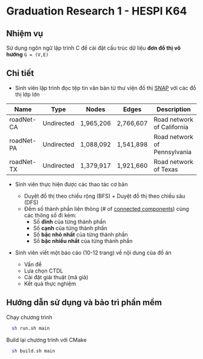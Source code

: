 # Graduation Research 1 - HESPI K64

## Nhiệm vụ

Sử dụng ngôn ngữ lập trình C để cài đặt cấu trúc dữ liệu **đơn đồ thị vô hướng** `G = (V,E)`

## Chi tiết

- Sinh viên lập trình đọc tệp tin văn bản từ thư viện đồ thị [SNAP](http://snap.stanford.edu/data/index.html) với các đồ thị lớp lớn

| Name       | Type       | Nodes     | Edges     | Description                  |
| ---------- | ---------- | --------- | --------- | ---------------------------- |
| roadNet-CA | Undirected | 1,965,206 | 2,766,607 | Road network of California   |
| roadNet-PA | Undirected | 1,088,092 | 1,541,898 | Road network of Pennsylvania |
| roadNet-TX | Undirected | 1,379,917 | 1,921,660 | Road network of Texas        |

- Sinh viên thực hiện được các thao tác cơ bản

  - Duyệt đồ thị theo chiều rộng (BFS) + Duyệt đồ thị theo chiều sâu (DFS)
  - Đếm số thành phần liên thông (# of [connected components](<https://en.wikipedia.org/wiki/Component_(graph_theory)>)) cùng các thông số đi kèm:
    - Số **đỉnh** của từng thành phần
    - Số **cạnh** của từng thành phần
    - Số **bậc nhỏ nhất** của từng thành phần
    - Số **bậc nhiều nhất** của từng thành phần

- Sinh viên viết một báo cáo (10-12 trang) về nội dung của đồ án

  - Vấn đề
  - Lựa chọn CTDL
  - Cài đặt giải thuật (mã giả)
  - Kết quả thực nghiệm

## Hướng dẫn sử dụng và bảo trì phần mềm

Chạy chương trình

```bash
  sh run.sh main
```

Build lại chương trình với CMake

```bash
  sh build.sh main
```
